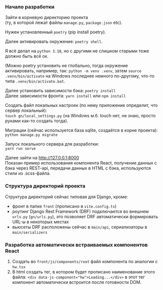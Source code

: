 
### Начало разработки

Зайти в корневую директорию проекта  
(ту, в которой лежат файлы `manage.py`, `package.json` etc).

Нужен установленный `poetry` (pip install poetry).

Далее активировать окружение: `poetry shell`.

Я всё делал на `python 3.10`, но с другими не слишком старыми тоже должно быть всё ок.

(Можно poetry установить не глобально, тогда окружение активировать,
например, так: `python -m venv .venv`, затем `source .venv/bin/activate`
на Windows последнее немного по-другому, что-то типа `.venv/bin/activate.bat`.

Далее установить зависимости бэка: `poetry install`  
Далее зависимости фронта: `yarn install` или `npm install`  

Создать файл локальных настроек (по нему приложение определит, что сервер локальный):  
`touch gn/local_settings.py` (на Windows м.б. touch нет, не знаю, просто руками как-то создать тогда).

Миграции (сейчас используется база sqlite, создаётся в корне проекта):  
`python manage.py migrate`

Запуск локального сервера для разработки:  
`yarn run serve`

Далее зайти на http://127.0.0.1:8000  
Показан пример использования компонента React,
получение данных с бэка через REST-api,
передачи данных в HTML с бэка,
используются стили из .scss-файла.


### Структура директорий проекта

Структура директорий сейчас типовая для Django, кроме:
- фронт в папке `front` (прописано в `vite.config.ts`)
- роутинг Django Rest Framework (DRF) подключается во внешнем `urls.py` (`gn/urls.py`),
  это позволяет DRF автоматически формировать URL-ы в некоторых местах
- вьюсеты DRF расположены сейчас в `main/api`, сериализаторы в `main/serializers`


### Разработка автоматически встраиваемых компонентов React

1. Создать во `front/js/components/root` файл компонента по аналогии с `hw.tsx`
2. В html создать тег, в котором будет прописано наименование этого файла: `<div data-js-component="hw">Loading...</div>`
   в этот тег компонент автоматически встроится после готовности DOM.
